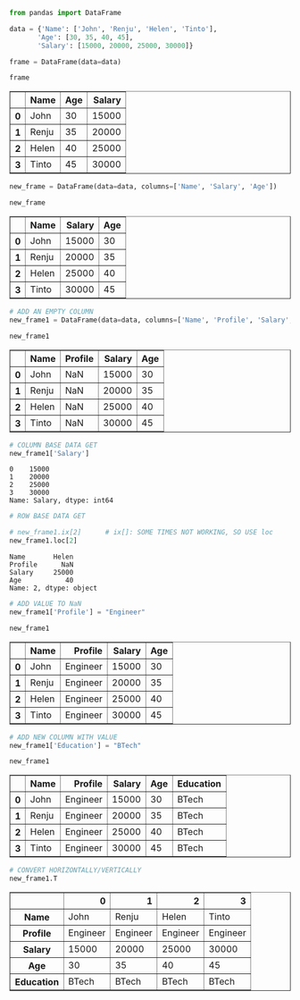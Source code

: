 ```python
from pandas import DataFrame

```


```python
data = {'Name': ['John', 'Renju', 'Helen', 'Tinto'],
       'Age': [30, 35, 40, 45],
       'Salary': [15000, 20000, 25000, 30000]}

frame = DataFrame(data=data)

frame
```




<div>
<style scoped>
    .dataframe tbody tr th:only-of-type {
        vertical-align: middle;
    }

    .dataframe tbody tr th {
        vertical-align: top;
    }

    .dataframe thead th {
        text-align: right;
    }
</style>
<table border="1" class="dataframe">
  <thead>
    <tr style="text-align: right;">
      <th></th>
      <th>Name</th>
      <th>Age</th>
      <th>Salary</th>
    </tr>
  </thead>
  <tbody>
    <tr>
      <th>0</th>
      <td>John</td>
      <td>30</td>
      <td>15000</td>
    </tr>
    <tr>
      <th>1</th>
      <td>Renju</td>
      <td>35</td>
      <td>20000</td>
    </tr>
    <tr>
      <th>2</th>
      <td>Helen</td>
      <td>40</td>
      <td>25000</td>
    </tr>
    <tr>
      <th>3</th>
      <td>Tinto</td>
      <td>45</td>
      <td>30000</td>
    </tr>
  </tbody>
</table>
</div>




```python
new_frame = DataFrame(data=data, columns=['Name', 'Salary', 'Age'])

new_frame
```




<div>
<style scoped>
    .dataframe tbody tr th:only-of-type {
        vertical-align: middle;
    }

    .dataframe tbody tr th {
        vertical-align: top;
    }

    .dataframe thead th {
        text-align: right;
    }
</style>
<table border="1" class="dataframe">
  <thead>
    <tr style="text-align: right;">
      <th></th>
      <th>Name</th>
      <th>Salary</th>
      <th>Age</th>
    </tr>
  </thead>
  <tbody>
    <tr>
      <th>0</th>
      <td>John</td>
      <td>15000</td>
      <td>30</td>
    </tr>
    <tr>
      <th>1</th>
      <td>Renju</td>
      <td>20000</td>
      <td>35</td>
    </tr>
    <tr>
      <th>2</th>
      <td>Helen</td>
      <td>25000</td>
      <td>40</td>
    </tr>
    <tr>
      <th>3</th>
      <td>Tinto</td>
      <td>30000</td>
      <td>45</td>
    </tr>
  </tbody>
</table>
</div>




```python
# ADD AN EMPTY COLUMN
new_frame1 = DataFrame(data=data, columns=['Name', 'Profile', 'Salary', 'Age'])

new_frame1
```




<div>
<style scoped>
    .dataframe tbody tr th:only-of-type {
        vertical-align: middle;
    }

    .dataframe tbody tr th {
        vertical-align: top;
    }

    .dataframe thead th {
        text-align: right;
    }
</style>
<table border="1" class="dataframe">
  <thead>
    <tr style="text-align: right;">
      <th></th>
      <th>Name</th>
      <th>Profile</th>
      <th>Salary</th>
      <th>Age</th>
    </tr>
  </thead>
  <tbody>
    <tr>
      <th>0</th>
      <td>John</td>
      <td>NaN</td>
      <td>15000</td>
      <td>30</td>
    </tr>
    <tr>
      <th>1</th>
      <td>Renju</td>
      <td>NaN</td>
      <td>20000</td>
      <td>35</td>
    </tr>
    <tr>
      <th>2</th>
      <td>Helen</td>
      <td>NaN</td>
      <td>25000</td>
      <td>40</td>
    </tr>
    <tr>
      <th>3</th>
      <td>Tinto</td>
      <td>NaN</td>
      <td>30000</td>
      <td>45</td>
    </tr>
  </tbody>
</table>
</div>




```python
# COLUMN BASE DATA GET
new_frame1['Salary']
```




    0    15000
    1    20000
    2    25000
    3    30000
    Name: Salary, dtype: int64




```python
# ROW BASE DATA GET

# new_frame1.ix[2]      # ix[]: SOME TIMES NOT WORKING, SO USE loc
new_frame1.loc[2]
```




    Name       Helen
    Profile      NaN
    Salary     25000
    Age           40
    Name: 2, dtype: object




```python
# ADD VALUE TO NaN
new_frame1['Profile'] = "Engineer"

new_frame1
```




<div>
<style scoped>
    .dataframe tbody tr th:only-of-type {
        vertical-align: middle;
    }

    .dataframe tbody tr th {
        vertical-align: top;
    }

    .dataframe thead th {
        text-align: right;
    }
</style>
<table border="1" class="dataframe">
  <thead>
    <tr style="text-align: right;">
      <th></th>
      <th>Name</th>
      <th>Profile</th>
      <th>Salary</th>
      <th>Age</th>
    </tr>
  </thead>
  <tbody>
    <tr>
      <th>0</th>
      <td>John</td>
      <td>Engineer</td>
      <td>15000</td>
      <td>30</td>
    </tr>
    <tr>
      <th>1</th>
      <td>Renju</td>
      <td>Engineer</td>
      <td>20000</td>
      <td>35</td>
    </tr>
    <tr>
      <th>2</th>
      <td>Helen</td>
      <td>Engineer</td>
      <td>25000</td>
      <td>40</td>
    </tr>
    <tr>
      <th>3</th>
      <td>Tinto</td>
      <td>Engineer</td>
      <td>30000</td>
      <td>45</td>
    </tr>
  </tbody>
</table>
</div>




```python
# ADD NEW COLUMN WITH VALUE
new_frame1['Education'] = "BTech"

new_frame1
```




<div>
<style scoped>
    .dataframe tbody tr th:only-of-type {
        vertical-align: middle;
    }

    .dataframe tbody tr th {
        vertical-align: top;
    }

    .dataframe thead th {
        text-align: right;
    }
</style>
<table border="1" class="dataframe">
  <thead>
    <tr style="text-align: right;">
      <th></th>
      <th>Name</th>
      <th>Profile</th>
      <th>Salary</th>
      <th>Age</th>
      <th>Education</th>
    </tr>
  </thead>
  <tbody>
    <tr>
      <th>0</th>
      <td>John</td>
      <td>Engineer</td>
      <td>15000</td>
      <td>30</td>
      <td>BTech</td>
    </tr>
    <tr>
      <th>1</th>
      <td>Renju</td>
      <td>Engineer</td>
      <td>20000</td>
      <td>35</td>
      <td>BTech</td>
    </tr>
    <tr>
      <th>2</th>
      <td>Helen</td>
      <td>Engineer</td>
      <td>25000</td>
      <td>40</td>
      <td>BTech</td>
    </tr>
    <tr>
      <th>3</th>
      <td>Tinto</td>
      <td>Engineer</td>
      <td>30000</td>
      <td>45</td>
      <td>BTech</td>
    </tr>
  </tbody>
</table>
</div>




```python
# CONVERT HORIZONTALLY/VERTICALLY
new_frame1.T
```




<div>
<style scoped>
    .dataframe tbody tr th:only-of-type {
        vertical-align: middle;
    }

    .dataframe tbody tr th {
        vertical-align: top;
    }

    .dataframe thead th {
        text-align: right;
    }
</style>
<table border="1" class="dataframe">
  <thead>
    <tr style="text-align: right;">
      <th></th>
      <th>0</th>
      <th>1</th>
      <th>2</th>
      <th>3</th>
    </tr>
  </thead>
  <tbody>
    <tr>
      <th>Name</th>
      <td>John</td>
      <td>Renju</td>
      <td>Helen</td>
      <td>Tinto</td>
    </tr>
    <tr>
      <th>Profile</th>
      <td>Engineer</td>
      <td>Engineer</td>
      <td>Engineer</td>
      <td>Engineer</td>
    </tr>
    <tr>
      <th>Salary</th>
      <td>15000</td>
      <td>20000</td>
      <td>25000</td>
      <td>30000</td>
    </tr>
    <tr>
      <th>Age</th>
      <td>30</td>
      <td>35</td>
      <td>40</td>
      <td>45</td>
    </tr>
    <tr>
      <th>Education</th>
      <td>BTech</td>
      <td>BTech</td>
      <td>BTech</td>
      <td>BTech</td>
    </tr>
  </tbody>
</table>
</div>




```python

```
